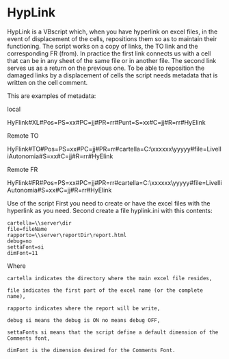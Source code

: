 # HypLink
HypLink is a VBscript which, when you have hyperlink on excel files, in the event of displacement of the cells, repositions them so as to maintain their functioning.
The script works on a copy of links, the TO link and the corresponding FR (from). In practice the first link connects us with a cell that can be in any sheet of the same file or in another file. The second link serves us as a return on the previous one.
To be able to reposition the damaged links by a displacement of cells the script needs metadata that is written on the cell comment.

This are examples of metadata:

  local
  
  HyFlink#XL#Pos=PS=xx#PC=jj#PR=rr#Punt=S=xx#C=jj#R=rr#HyElink
  
  Remote TO
  
  HyFlink#TO#Pos=PS=xx#PC=jj#PR=rr#cartella=C:\xxxxxx\yyyyy#file=LivelliAutonomia#S=xx#C=jj#R=rr#HyElink
  
  Remote FR
  
  HyFlink#FR#Pos=PS=xx#PC=jj#PR=rr#cartella=C:\xxxxxx\yyyyy#file=LivelliAutonomia#S=xx#C=jj#R=rr#HyElink
  
  
Use of the script
First you need to create or have the excel files with the hyperlink as you need.
Second create a file hyplink.ini with this contents:


	cartella=\\server\dir
	file=fileName
	rapporto=\\server\reportDir\report.html
	debug=no
	settaFont=si
	dimFont=11

Where	

	cartella indicates the directory where the main excel file resides,

	file indicates the first part of the excel name (or the complete name),
	
	rapporto indicates where the report will be write,
	
	debug si means the debug is ON no means debug OFF,
	
	settaFonts si means that the script define a default dimension of the Comments font,
	
	dimFont is the dimension desired for the Comments Font.
	
	
